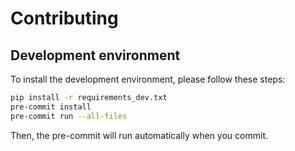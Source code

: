# Contributing
## Development environment
To install the development environment, please follow these steps:

```bash
pip install -r requirements_dev.txt
pre-commit install
pre-commit run --all-files
```

Then, the pre-commit will run automatically when you commit.
